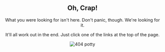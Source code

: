 <div style="text-align:center;">

<h2>Oh, Crap!</h2>

<p>What you were looking for isn't here. Don't panic, though. We're looking for it.</p>

<p>It'll all work out in the end. Just click one of the links at the top of the page.</p>

<p><img src='{{ "/assets/images/404/potty.png" | relative_url }}' alt="404 potty" /></p>

</div>